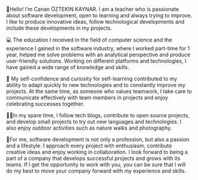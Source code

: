  👋Hello! I'm Canan ÖZTEKIN KAYNAR. I am a teacher who is passionate about software development, open to learning and always trying to improve. I like to produce innovative ideas, follow technological developments and include these developments in my projects.
 
💻 The education I received in the field of computer science and the experience I gained in the software industry, where I worked part-time for 1 year, helped me solve problems with an analytical perspective and produce user-friendly solutions. Working on different platforms and technologies, I have gained a wide range of knowledge and skills. 

👯  My self-confidence and curiosity for self-learning contributed to my ability to adapt quickly to new technologies and to constantly improve my projects. At the same time, as someone who values teamwork, I take care to communicate effectively with team members in projects and enjoy celebrating successes together.

👩‍💻In my spare time, I follow tech blogs, contribute to open source projects, and develop small projects to try out new languages and technologies. I also enjoy outdoor activities such as nature walks and photography.

🙂For me, software development is not only a profession, but also a passion and a lifestyle. I approach every project with enthusiasm, contribute creative ideas and enjoy working in collaboration. I look forward to being a part of a company that develops successful projects and grows with its teams. If I get the opportunity to work with you, you can be sure that I will do my best to move your company forward with my experience and skills.


